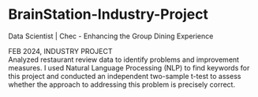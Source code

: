 # BrainStation-Industry-Project

Data Scientist | Chec - Enhancing the Group Dining Experience

FEB 2024, INDUSTRY PROJECT  
Analyzed restaurant review data to identify problems and improvement measures. I used Natural Language Processing (NLP) to find keywords for this project and conducted an independent two-sample t-test to assess whether the approach to addressing this problem is precisely correct.
